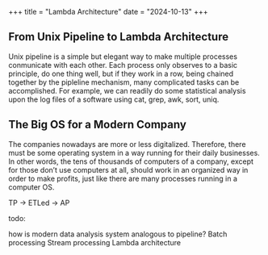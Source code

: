 +++
title = "Lambda Architecture"
date = "2024-10-13"
+++

## From Unix Pipeline to Lambda Architecture
Unix pipeline is a simple but elegant way to make multiple processes conmunicate with each other. Each process only observes to a basic principle, do one thing well, but if they work in a row, being chained together by the pipleline mechanism, many complicated tasks can be accomplished. For example, we can readily do some statistical analysis upon the log files of a software using cat, grep, awk, sort, uniq.

## The Big OS for a Modern Company
The companies nowadays are more or less digitalized. Therefore, there must be some operating system in a way running for their daily businesses. In other words, the tens of thousands of computers of a company, except for those don’t use computers at all, should work in an organized way in order to make profits, just like there are many processes running in a computer OS.

TP -> ETLed -> AP

todo:

how is modern data analysis system analogous to pipeline?
Batch processing
Stream processing
Lambda architecture